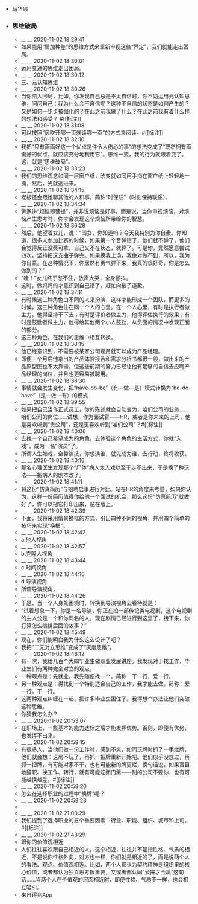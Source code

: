 - 马华兴
- ### 思维破局
    - __ __ 2020-11-02 18:29:41
    - 如果能用“属加种差”的思维方式来重新审视这些“界定”，我们就能走出困局。
    - __ __ 2020-11-02 18:30:01
    - 运用变通的思维走出困局。
    - __ __ 2020-11-02 18:30:12
    - 三、元认知思维
    - __ __ 2020-11-02 18:30:26
    - 当你陷入困局，比如，你发现自己总是不太自信时，你不妨运用元认知思维，问问自己：我为什么会不自信呢？这种不自信的状态是如何产生的？又是如何一步步被强化的？在此之前我做了什么？在此之前我有着什么样的想法和感受？ #[[标注]]
    - __ __ 2020-11-02 18:31:08
    - 可以按照“风吹开哪一页就读哪一页”的方式来阅读。#[[标注]]
    - __ __ 2020-11-02 18:32:10
    - 我把“只有画画好这一个优点是件令人伤心的事”的想法变成了“既然拥有画画好的优点，就应该充分地利用它”。思维一变，我的行为就跟着变了。这，就是“思维破局”。
    - __ __ 2020-11-02 18:33:23
    - 我们的思维观念如同一层窗户纸，改变就如同用手指在窗户纸上轻轻地一捅，然后，光就透进来。
    - __ __ 2020-11-02 18:34:15
    - 老板还会跟她聊其他的人和事，简称“时保联”（时刻保持联系）。
    - __ __ 2020-11-02 18:34:34
    - 佛家讲“烦恼即菩提”，并非说烦恼是好事，而是说，当你审视烦恼，对烦恼产生思考时，你才会发现这个烦恼所带给你的智慧。
    - __ __ 2020-11-02 18:36:28
    - 然后，他望着女儿，说：“闺女，你知道吗？今天我特别为你自豪。你知道，很多人参加比赛的时候，如果第一个音弹错了，他们就不弹了，他们会觉得反正没奖可拿，自己又不在状态，就算了。可是你，竟然愿意尝试四次，坚持把这支曲子弹完。如果换我上场，我绝对做不到，所以，我为你自豪。在这种情况下，你居然有勇气弹下来，我真的很好奇，你是怎么做到的？”
    - “哇！”女儿终于憋不住，放声大哭，全身颤抖。
    - 这时，做妈妈的才意识到自己错了，赶忙向孩子道歉。
    - __ __ 2020-11-02 18:37:11
    - 有时候这三种角色由不同的人来扮演，这样才能形成一个团队，而更多的时候，这三种角色住在同一个人的心里。在一个人心里，有时是执行者做主力，他得坚持干下去；有时是评价者做主力，他得评估执行的效果；有时是鼓励者做主力，他得给其他两个小人鼓劲，从负面的情况中发现正面的部分。
    - 这三种角色，在我们的思维中相互转换。
    - __ __ 2020-11-02 18:38:15
    - 他已经意识到，不需要被某家公司雇用就可以成为产品经理。
    - 即便三个月后他拿出的产品体验报告和需求分析书都很一般，做出来的产品原型图也不太靠谱，但这些前期的努力已经让他有足够的自信去应聘产品经理的岗位，并且也更容易被聘用。
    - __ __ 2020-11-02 18:38:30
    - 事情就会发生变化，把“have-do-be”（有—做—是）模式转换为“be-do-have”（是—做—有）的模式
    - __ __ 2020-11-02 18:39:55
    - 如果把自己当作正式员工，你的陈述就会自动变为，咱们公司的业务……咱们公司的岗位……试想，作为面试官——HR，或者是你未来的上司，他是喜欢听到“贵公司”，还是更喜欢听到“咱们公司”？#[[标注]]
    - __ __ 2020-11-02 18:40:06
    - 去找一个自己希望成为的角色，去体验这个角色的生活方式，你就“入戏”，成为一名“演员”了。
    - 所谓人生如戏，全靠演技，你想演谁，就先成为谁，去行动，终将收获。
    - __ __ 2020-11-02 18:40:16
    - 那名心理医生发现那个“尸体”病人太入戏以至于走不出来，于是换了种玩法——把病人的剧本改了。
    - __ __ 2020-11-02 18:41:11
    - 将这份“仿真简历”与招聘启事进行对比。站在HR的角度来考量，如果你认为，这样一份简历值得你给他一个面试的机会，那么这份“仿真简历”就做好了，你可以把它打印出来，贴在墙上。
    - __ __ 2020-11-02 18:42:39
    - 下面，我将采用情景换框的方式，引出四种不同的视角，并用四个简单的技巧来实现“换框”。
    - __ __ 2020-11-02 18:42:42
    - a.他人视角
    - __ __ 2020-11-02 18:42:57
    - b.克隆人视角
    - __ __ 2020-11-02 18:43:44
    - c.时间视角
    - __ __ 2020-11-02 18:44:10
    - d.导演视角
    - 所谓导演视角，
    - __ __ 2020-11-02 18:44:26
    - 于是，当一个人身处困境时，转换到导演视角去看待就是：
    - “试着想象一下，你是一名导演，你正在拍一部传记类电视剧，这个电视剧的主人公是一个和你同名的人，现在剧情已经进行到这里了，接下来，你打算怎么编排后面的故事？”
    - __ __ 2020-11-02 18:45:49
    - 现在，你们能明白我为什么这么设计了吧？
    - 我把“二元对立思维”变成了“灰度思维”。
    - __ __ 2020-11-02 18:46:12
    - 有一次，我给几百个大四毕业生做职业发展讲座。我发现对于找工作，毕业生们有两种完全对立的观点。
    - 一种观点是：先就业，我先随便找一个。简称：干一行，爱一行。
    - 另一种观点是：得找到一个特别适合自己的工作，我才能去做。简称：爱一行，干一行。
    - 这两种观点纠缠在一起，把许多毕业生困住了。我得想个办法让他们突破这种思维。
    - 你猜我怎么办？
    - __ __ 2020-11-02 20:53:07
    - 在职场上，一些基本的能力达标之后才能发挥优势。否则，即便有优势，也发挥不出来。
    - __ __ 2020-11-02 20:58:15
    - 有很多人，当他们做一份工作时，感到不爽，如同玩牌时抓了一手烂牌，他们就会想：这局不玩了，再抓一把牌重新开始吧。他们似乎没想过，再抓一把牌，有可能对家不干，也有可能新的牌更烂，换句话说，如果盲目地辞职、换工作、转行，就有可能吃闭门羹——别的公司不要你，也有可能越换越差。#[[标注]]
    - __ __ 2020-11-02 20:58:20
    - 怎么在选择职业的过程中“换牌”呢？
    - __ __ 2020-11-02 20:58:23
    - 
    - __ __ 2020-11-02 21:00:29
    - 我们提到了选择职业的五个重要因素：行业、职能、组织、城市和上司。 #[[标注]]
    - __ __ 2020-11-02 21:43:29
    - 跟你的价值观相近
    - 人们往往喜欢跟自己相近的人。这个相近，往往并不是指性格、气质的相近，不是说你性格外向，对方也一样，你们就是相近的了，而是说两个人的看法、观点、价值观相近。比如，两个人都认为契约精神是组织里的核心价值，或者都认为独立思考很重要，又或者都认同“爱拼才会赢”这句话……当两个人在价值观的层面相近时，即便性格、气质不一样，也会相互吸引。
    - 来自得到App
